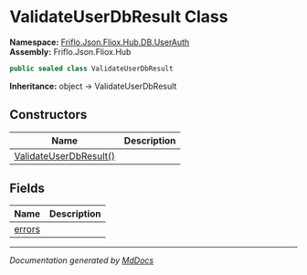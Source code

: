 ﻿<!--  
  <auto-generated>   
    The contents of this file were generated by a tool.  
    Changes to this file may be list if the file is regenerated  
  </auto-generated>   
-->

# ValidateUserDbResult Class

**Namespace:** [Friflo.Json.Fliox.Hub.DB.UserAuth](../index.md)  
**Assembly:** Friflo.Json.Fliox.Hub

```csharp
public sealed class ValidateUserDbResult
```

**Inheritance:** object → ValidateUserDbResult

## Constructors

| Name                                            | Description |
| ----------------------------------------------- | ----------- |
| [ValidateUserDbResult()](constructors/index.md) |             |

## Fields

| Name                       | Description |
| -------------------------- | ----------- |
| [errors](fields/errors.md) |             |

___

*Documentation generated by [MdDocs](https://github.com/ap0llo/mddocs)*
